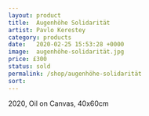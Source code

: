 ```yaml
---
layout: product
title:  Augenhöhe Solidarität
artist: Pavlo Kerestey
category: products
date:   2020-02-25 15:53:28 +0000
image:  augenhöhe-solidarität.jpg
price: £300
status: sold
permalink: /shop/augenhöhe-solidarität
sort: 
---
```

2020, Oil on Canvas, 40x60cm
